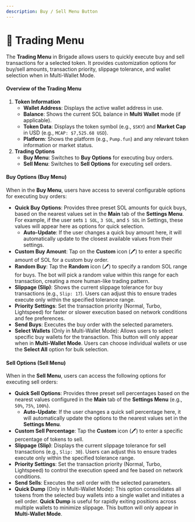 ```yaml
---
description: Buy / Sell Menu Button
---
```


# 💸 Trading Menu

The **Trading Menu** in Brigade allows users to quickly execute buy and sell transactions for a selected token. It provides customization options for buy/sell amounts, transaction priority, slippage tolerance, and wallet selection when in Multi-Wallet Mode.

#### Overview of the Trading Menu

1. **Token Information**
   * **Wallet Address**: Displays the active wallet address in use.
   * **Balance**: Shows the current SOL balance in **Multi Wallet** mode (if applicable).
   * **Token Data**: Displays the token symbol (e.g., `$SKY`) and **Market Cap** in USD (e.g., `MCAP: $7,525.68 USD`).
   * **Platform**: Shows the platform (e.g., `Pump.fun`) and any relevant token information or market status.
2. **Trading Options**
   * **Buy Menu**: Switches to **Buy Options** for executing buy orders.
   * **Sell Menu**: Switches to **Sell Options** for executing sell orders.

#### Buy Options (Buy Menu)

When in the **Buy Menu**, users have access to several configurable options for executing buy orders:

* **Quick Buy Options**: Provides three preset SOL amounts for quick buys, based on the nearest values set in the **Main** tab of the **Settings Menu**. For example, if the user sets `1 SOL`, `3 SOL`, and `5 SOL` in Settings, these values will appear here as options for quick selection.
  * **Auto-Update**: If the user changes a quick buy amount here, it will automatically update to the closest available values from their settings.
* **Custom Buy Amount**: Tap on the **Custom** icon (🖊) to enter a specific amount of SOL for a custom buy order.
* **Random Buy**: Tap the **Random** icon (🖊) to specify a random SOL range for buys. The bot will pick a random value within this range for each transaction, creating a more human-like trading pattern.
* **Slippage (Slip)**: Shows the current slippage tolerance for buy transactions (e.g., `Slip: 17`). Users can adjust this to ensure trades execute only within the specified tolerance range.
* **Priority Settings**: Set the transaction priority (Normal, Turbo, Lightspeed) for faster or slower execution based on network conditions and fee preferences.
* **Send Buys**: Executes the buy order with the selected parameters.
* **Select Wallets** (Only in Multi-Wallet Mode): Allows users to select specific buy wallets for the transaction. This button will only appear when in **Multi-Wallet Mode**. Users can choose individual wallets or use the **Select All** option for bulk selection.

#### Sell Options (Sell Menu)

When in the **Sell Menu**, users can access the following options for executing sell orders:

* **Quick Sell Options**: Provides three preset sell percentages based on the nearest values configured in the **Main** tab of the **Settings Menu** (e.g., `50%`, `75%`, `100%`).
  * **Auto-Update**: If the user changes a quick sell percentage here, it will automatically update the options to the nearest values set in the **Settings Menu**.
* **Custom Sell Percentage**: Tap the **Custom** icon (🖊) to enter a specific percentage of tokens to sell.
* **Slippage (Slip)**: Displays the current slippage tolerance for sell transactions (e.g., `Slip: 30`). Users can adjust this to ensure trades execute only within the specified tolerance range.
* **Priority Settings**: Set the transaction priority (Normal, Turbo, Lightspeed) to control the execution speed and fee based on network conditions.
* **Send Sells**: Executes the sell order with the selected parameters.
* **Quick Dump** (Only in Multi-Wallet Mode): This option consolidates all tokens from the selected buy wallets into a single wallet and initiates a sell order. **Quick Dump** is useful for rapidly exiting positions across multiple wallets to minimize slippage. This button will only appear in **Multi-Wallet Mode**.

